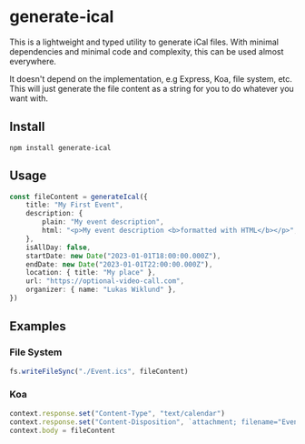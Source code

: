 # generate-ical

This is a lightweight and typed utility to generate iCal files. With minimal dependencies and minimal code and complexity, this can be used almost everywhere.

It doesn't depend on the implementation, e.g Express, Koa, file system, etc. This will just generate the file content as a string for you to do whatever you want with.

## Install

`npm install generate-ical`

## Usage

```typescript
const fileContent = generateIcal({
	title: "My First Event",
	description: {
		plain: "My event description",
		html: "<p>My event description <b>formatted with HTML</b></p>",
	},
	isAllDay: false,
	startDate: new Date("2023-01-01T18:00:00.000Z"),
	endDate: new Date("2023-01-01T22:00:00.000Z"),
	location: { title: "My place" },
	url: "https://optional-video-call.com",
	organizer: { name: "Lukas Wiklund" },
})
```

## Examples

### File System

```typescript
fs.writeFileSync("./Event.ics", fileContent)
```

### Koa

```typescript
context.response.set("Content-Type", "text/calendar")
context.response.set("Content-Disposition", `attachment; filename="Event.ics"`)
context.body = fileContent
```
